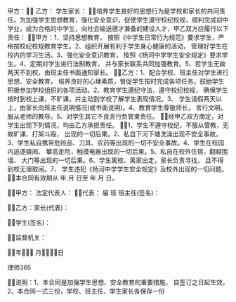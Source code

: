 
 


甲方：
乙方：
学生家长：
培养学生良好的思想行为是学校和家长的共同责任。为加强学生思想教育，强化安全意识，促使学生遵守校纪校规，顺利完成初中学业，成为合格的中学生，向社会输送德才兼备的建设人才，甲乙双方应履行以下责任：
甲方：1、坚持思想教育， 按照《中学生日常行为规范》要求学生，严格按校纪校规教育学生。2、组织开展有利于学生身心健康的活动， 管理好学生在校内的学习生活。3、强化安全意识教育， 按照《杨河中学学生安全规定》要求学生。4、定期对学生进行法制教育， 并与家长联系共同加强教育。5、若学生无故两天不到校，由班主任书面通知家长。
乙方：1、配合学校、班主任对学生进行思想、安全教育， 培养良好的心理素质，督促学生按时完成各项任务，鼓励学生积极参加学校组织的各项活动。2、教育学生遵纪守法，遵守校纪校规， 确保学生按时到校上课，不旷课，并主动到学校了解学生表现情况。3、 学生请假两天以上，由家长向班主任说明情况(或书面说明)。4、教育学生尊敬师长， 言行文明，服从老师的教导。5、对学生其它不良言行负管束责任。
经甲乙双方商定，对学生出现下列情况，均由乙方承担责任。
1、学生不遵守校纪，不服从管教，无故旷课、打架斗殴， 出现的一切后果。2、私自下河下塘洗澡出现不安全事故。3、学生私自携带危险品、刀具、农药等出现的一切不安全事故。4、学生在校园内追逐嬉闹、 攀高走险，触摸电器出现的一切后果。5、私自在校外住宿，翻越围墙、 大门等出现的一切后果。6、学生离校、离家出走，家长负责寻找， 且不得到校无理取闹。7、 学生违犯《杨河中学学生安全规定》及校外出现的一切问题。
本合同有效期从 年 月 日至 年 月 日。

甲方：                          法定代表人：
代表：                           届 班 班主任(签名)：

乙方：家长(代表)：

学生(签名)：

监督机关：



年 月日





 
律师365






说明：1、本合同是加强学生思想、安全教育的重要措施， 自签订之日起生效。2、本合同一式三份，学校、班主任、学生家长各保存一份


 


 

 
 
 
 
 
  


  
 

  


  


  
 
 
 
 

